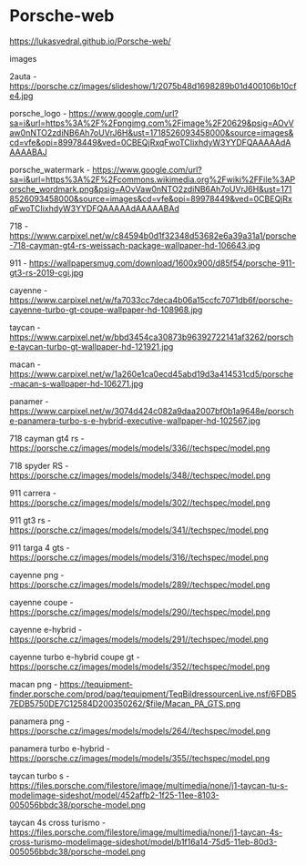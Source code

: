 # Porsche-web

https://lukasvedral.github.io/Porsche-web/


images

2auta - https://porsche.cz/images/slideshow/1/2075b48d1698289b01d400106b10cfe4.jpg

porsche_logo - https://www.google.com/url?sa=i&url=https%3A%2F%2Fpngimg.com%2Fimage%2F20629&psig=AOvVaw0nNTO2zdiNB6Ah7oUVrJ6H&ust=1718526093458000&source=images&cd=vfe&opi=89978449&ved=0CBEQjRxqFwoTCIixhdyW3YYDFQAAAAAdAAAAABAJ

porsche_watermark - https://www.google.com/url?sa=i&url=https%3A%2F%2Fcommons.wikimedia.org%2Fwiki%2FFile%3APorsche_wordmark.png&psig=AOvVaw0nNTO2zdiNB6Ah7oUVrJ6H&ust=1718526093458000&source=images&cd=vfe&opi=89978449&ved=0CBEQjRxqFwoTCIixhdyW3YYDFQAAAAAdAAAAABAd

718 - https://www.carpixel.net/w/c84594b0d1f32348d53682e6a39a31a1/porsche-718-cayman-gt4-rs-weissach-package-wallpaper-hd-106643.jpg

911 - https://wallpapersmug.com/download/1600x900/d85f54/porsche-911-gt3-rs-2019-cgi.jpg

cayenne - https://www.carpixel.net/w/fa7033cc7deca4b06a15ccfc7071db6f/porsche-cayenne-turbo-gt-coupe-wallpaper-hd-108968.jpg

taycan - https://www.carpixel.net/w/bbd3454ca30873b96392722141af3262/porsche-taycan-turbo-gt-wallpaper-hd-121921.jpg

macan - https://www.carpixel.net/w/1a260e1ca0ecd45abd19d3a414531cd5/porsche-macan-s-wallpaper-hd-106271.jpg

panamer - https://www.carpixel.net/w/3074d424c082a9daa2007bf0b1a9648e/porsche-panamera-turbo-s-e-hybrid-executive-wallpaper-hd-102567.jpg

718 cayman gt4 rs - https://porsche.cz/images/models/models/336//techspec/model.png

718 spyder RS - https://porsche.cz/images/models/models/348//techspec/model.png

911 carrera - https://porsche.cz/images/models/models/302//techspec/model.png

911 gt3 rs - https://porsche.cz/images/models/models/341//techspec/model.png

911 targa 4 gts - https://porsche.cz/images/models/models/316//techspec/model.png

cayenne png - https://porsche.cz/images/models/models/289//techspec/model.png

cayenne coupe - https://porsche.cz/images/models/models/290//techspec/model.png

cayenne e-hybrid - https://porsche.cz/images/models/models/291//techspec/model.png

cayenne turbo e-hybrid coupe gt - https://porsche.cz/images/models/models/352//techspec/model.png

macan png - https://tequipment-finder.porsche.com/prod/pag/tequipment/TeqBildressourcenLive.nsf/6FDB57EDB5750DE7C12584D200350262/$file/Macan_PA_GTS.png

panamera png - https://porsche.cz/images/models/models/264//techspec/model.png

panamera turbo e-hybrid - https://porsche.cz/images/models/models/355//techspec/model.png

taycan turbo s - https://files.porsche.com/filestore/image/multimedia/none/j1-taycan-tu-s-modelimage-sideshot/model/452affb2-1f25-11ee-8103-005056bbdc38/porsche-model.png

taycan 4s cross turismo - https://files.porsche.com/filestore/image/multimedia/none/j1-taycan-4s-cross-turismo-modelimage-sideshot/model/b1f16a14-75d5-11eb-80d3-005056bbdc38/porsche-model.png

